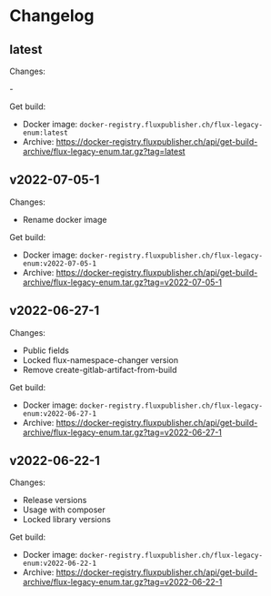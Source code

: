 # Changelog

## latest

Changes:

\-

Get build:

- Docker image: `docker-registry.fluxpublisher.ch/flux-legacy-enum:latest`
- Archive: https://docker-registry.fluxpublisher.ch/api/get-build-archive/flux-legacy-enum.tar.gz?tag=latest

## v2022-07-05-1

Changes:

- Rename docker image

Get build:

- Docker image: `docker-registry.fluxpublisher.ch/flux-legacy-enum:v2022-07-05-1`
- Archive: https://docker-registry.fluxpublisher.ch/api/get-build-archive/flux-legacy-enum.tar.gz?tag=v2022-07-05-1

## v2022-06-27-1

Changes:

- Public fields
- Locked flux-namespace-changer version
- Remove create-gitlab-artifact-from-build

Get build:

- Docker image: `docker-registry.fluxpublisher.ch/flux-legacy-enum:v2022-06-27-1`
- Archive: https://docker-registry.fluxpublisher.ch/api/get-build-archive/flux-legacy-enum.tar.gz?tag=v2022-06-27-1

## v2022-06-22-1

Changes:

- Release versions
- Usage with composer
- Locked library versions

Get build:

- Docker image: `docker-registry.fluxpublisher.ch/flux-legacy-enum:v2022-06-22-1`
- Archive: https://docker-registry.fluxpublisher.ch/api/get-build-archive/flux-legacy-enum.tar.gz?tag=v2022-06-22-1
